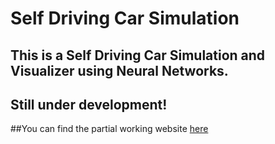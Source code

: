 # Self Driving Car Simulation 

## This is a Self Driving Car Simulation and Visualizer using Neural Networks.

## Still under development!

##You can find the partial working website [here](https://abhie7.github.io/self-driving-car/)
